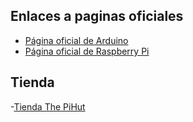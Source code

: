 ## Enlaces a paginas oficiales

- [Página oficial de Arduino](https://www.arduino.cc)
- [Página oficial de Raspberry Pi](https://www.raspberrypi.org)
## Tienda
-[Tienda The PiHut](https://thepihut.com/collections/maker-store)
